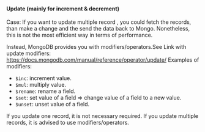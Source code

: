#### Update (mainly for increment & decrement)
Case: If you want to update multiple record , you could fetch the records, than make a change and the send the data back to Mongo. Nonetheless, this is not the most efficient way in terms of performance. 

Instead, MongoDB provides you with modifiers/operators.See Link with update modifiers: https://docs.mongodb.com/manual/reference/operator/update/
Examples of modifiers:
- `$inc`: increment value.
- `$mul`: multiply value.
- `$rename`: rename a field. 
- `$set`: set value of a field => change value of a field to a new value. 
- `$unset`: unset value of a field. 

If you update one record, it is not necessary required. If you update multiple records, it is advised to use modifiers/operators.


